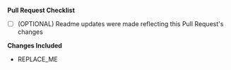 **Pull Request Checklist**

- [ ] (OPTIONAL) Readme updates were made reflecting this Pull Request's changes

**Changes Included**

- REPLACE_ME
